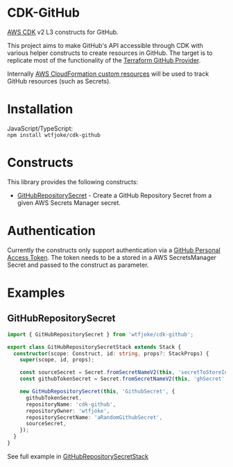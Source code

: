 # CDK-GitHub

[AWS CDK](https://aws.amazon.com/cdk/) v2 L3 constructs for GitHub.

This project aims to make GitHub's API accessible through CDK with various helper constructs to create resources in GitHub. 
The target is to replicate most of the functionality of the [Terraform GitHub Provider](https://registry.terraform.io/providers/integrations/github/latest/docs).

Internally [AWS CloudFormation custom resources](https://docs.aws.amazon.com/AWSCloudFormation/latest/UserGuide/template-custom-resources.html) will be used to track GitHub resources (such as Secrets).

# Installation

JavaScript/TypeScript:  
`npm install wtfjoke/cdk-github`


# Constructs

This library provides the following constructs:
- [GitHubRepositorySecret](API.md#githubrepositorysecret-a-name"githubrepositorysecret"-id"cdk-githubgithubrepositorysecret"a) - Create a GitHub Repository Secret from a given AWS Secrets Manager secret.

# Authentication
Currently the constructs only support authentication via a [GitHub Personal Access Token](https://github.com/settings/tokens/new). The token needs to be a stored in a AWS SecretsManager Secret and passed to the construct as parameter.
# Examples

## GitHubRepositorySecret

```typescript
import { GitHubRepositorySecret } from 'wtfjoke/cdk-github';

export class GitHubRepositorySecretStack extends Stack {
  constructor(scope: Construct, id: string, props?: StackProps) {
    super(scope, id, props);

    const sourceSecret = Secret.fromSecretNameV2(this, 'secretToStoreInGithub', 'testcdkgithub' );
    const githubTokenSecret = Secret.fromSecretNameV2(this, 'ghSecret', 'GITHUB_TOKEN' );

    new GitHubRepositorySecret(this, 'GithubSecret', {
      githubTokenSecret,
      repositoryName: 'cdk-github',
      repositoryOwner: 'wtfjoke',
      repositorySecretName: 'aRandomGithubSecret',
      sourceSecret,
    });
  }
}
```
See full example in [GitHubRepositorySecretStack](src/examples/github-repository-secret/github-repository-secret-stack.ts)
